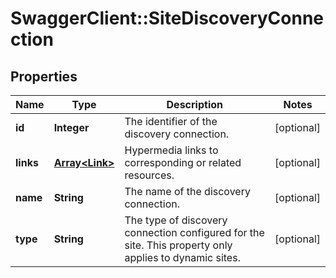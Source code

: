 # SwaggerClient::SiteDiscoveryConnection

## Properties
Name | Type | Description | Notes
------------ | ------------- | ------------- | -------------
**id** | **Integer** | The identifier of the discovery connection. | [optional] 
**links** | [**Array&lt;Link&gt;**](Link.md) | Hypermedia links to corresponding or related resources. | [optional] 
**name** | **String** | The name of the discovery connection. | [optional] 
**type** | **String** | The type of discovery connection configured for the site. This property only applies to dynamic sites. | [optional] 

